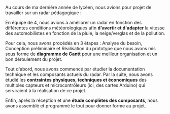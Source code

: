 Au cours de ma dernière année de lycéen, nous avions pour projet de travailler sur un radar pédagogique : 

En équipe de 4, nous avions à améliorer un radar en fonction des différentes conditions météorologiques afin <strong>d'avertir et d'adapter</strong> la vitesse des automobilistes en fonction de la pluie, la neige/verglas et de la pollution. 

Pour cela, nous avons procédés en 3 étapes : 
Analyse du besoin, Conception préliminaire et Réalisation du prototype que nous avons mis sous forme de <strong>diagramme de Gantt</strong> pour une meilleur organisation et un bon déroulement du projet. 

Tout d'abord, nous avons commencé  par étudier la documentation technique et les composants actuels du radar. 
Par la suite, nous avons étudié les <strong>contraintes physiques, techniques et économiques</strong> des multiples capteurs et microcontrôleurs (ici, des cartes Arduino) qui serviraient à la réalisation de ce projet. 

Enfin, après la réception et une <strong>étude complètes des composants</strong>, nous avons assemblé et programmé le tout pour donner forme au projet.
